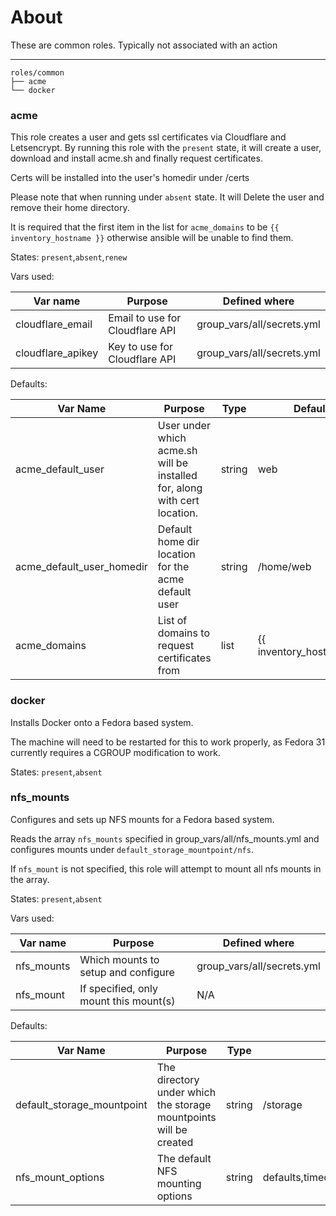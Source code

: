 # About

These are common roles. Typically not associated with an action

---

```
roles/common
├── acme
└── docker
```

### acme

This role creates a user and gets ssl certificates via Cloudflare and Letsencrypt. By running this role with the `present` state, it will create a user, download and install acme.sh and finally request certificates.

Certs will be installed into the user's homedir under /certs

Please note that when running under `absent` state. It will Delete the user and remove their home directory.

It is required that the first item in the list for `acme_domains` to be `{{ inventory_hostname }}` otherwise ansible will be unable to find them.

States: `present`,`absent`,`renew`

Vars used:

| Var name          | Purpose                         | Defined where              |
| ----------------- | ------------------------------- | -------------------------- |
| cloudflare_email  | Email to use for Cloudflare API | group_vars/all/secrets.yml |
| cloudflare_apikey | Key to use for Cloudflare API   | group_vars/all/secrets.yml |

Defaults:

| Var Name                  | Purpose                                                                   | Type   | Default                  |
| ------------------------- | ------------------------------------------------------------------------- | ------ | ------------------------ |
| acme_default_user         | User under which acme.sh will be installed for, along with cert location. | string | web                      |
| acme_default_user_homedir | Default home dir location for the acme default user                       | string | /home/web                |
| acme_domains              | List of domains to request certificates from                              | list   | {{ inventory_hostname_}} |

### docker

Installs Docker onto a Fedora based system. 

The machine will need to be restarted for this to work properly, as Fedora 31 currently requires a CGROUP modification to work.

States: `present`,`absent`

### nfs_mounts

Configures and sets up NFS mounts for a Fedora based system.

Reads the array `nfs_mounts` specified in group_vars/all/nfs_mounts.yml and configures mounts under `default_storage_mountpoint/nfs`.

If `nfs_mount` is not specified, this role will attempt to mount all nfs mounts in the array.

States: `present`,`absent`

Vars used:

| Var name   | Purpose                                | Defined where              |
| ---------- | -------------------------------------- | -------------------------- |
| nfs_mounts | Which mounts to setup and configure    | group_vars/all/secrets.yml |
| nfs_mount  | If specified, only mount this mount(s) | N/A                        |

Defaults:

| Var Name                   | Purpose                                                           | Type   | Default                              |
| -------------------------- | ----------------------------------------------------------------- | ------ | ------------------------------------ |
| default_storage_mountpoint | The directory under which the storage mountpoints will be created | string | /storage                             |
| nfs_mount_options          | The default NFS mounting options                                  | string | defaults,timeo=900,retrans=5,_netdev |




